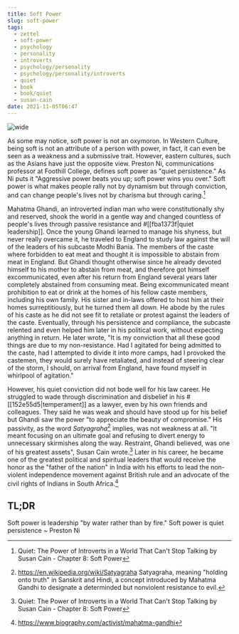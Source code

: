 ```yaml
---
title: Soft Power
slug: soft-power
tags:
  - zettel
  - soft-power
  - psychology
  - personality
  - introverts
  - psychology/personality
  - psychology/personality/introverts
  - quiet
  - book
  - book/quiet
  - susan-cain
date: 2021-11-05T06:47
---
```



![wide](https://www.maxpixel.net/static/photo/1x/Mohandas-Karamchand-Gandhi-Peace-Movement-1930-67483.jpg "image from Max Pixel (cc)")

As some may notice, soft power is not an oxymoron. In Western Culture, being
soft is not an attribute of a person with power, in fact, it can even be seen as
a weakness and a submissive trait. However, eastern cultures, such as the Asians
have just the opposite view. Preston Ni, communications professor at Foothill
College, defines soft power as "quiet persistence." As Ni puts it "Aggressive
power beats you up; soft power wins you over." Soft power is what makes people
rally not by dynamism but through conviction, and can change people's lives not
by charisma but through caring.[^1]

Mahatma Ghandi, an introverted indian man who were constitutionally shy and
reserved, shook the world in a gentle way and changed countless of people's
lives through passive resistance and #[[fba1373f|quiet leadership]]. Once the
young Ghandi learned to manage his shyness, but never really overcame it, he
traveled to England to study law against the will of the leaders of his subcaste
Modhi Bania. The members of the caste where forbidden to eat meat and thought it
is impossible to abstain from meat in England. But Ghandi thought otherwise
since he already devoted himself to his mother to abstain from meat, and
therefore got himself excommunicated, even after his return from England several
years later completely abstained from consuming meat. Being excommunicated meant
prohibition to eat or drink at the homes of his fellow caste members, including
his own family. His sister and in-laws offered to host him at their homes
surreptitiously, but he turned them all down. He abode by the rules of his caste
as he did not see fit to retaliate or protest against the leaders of the caste.
Eventually, through his persistence and compliance, the subcaste relented and
even helped him later in his political work, without expecting anything in
return. He later wrote, "It is my conviction that all these good things are due
to my non-resistance. Had I agitated for being admitted to the caste, had
I attempted to divide it into more camps, had I provoked the castemen, they
would surely have retaliated, and instead of steering clear of the storm,
I should, on arrival from England, have found myself in whirlpool of agitation."

However, his quiet conviction did not bode well for his law career. He struggled
to wade through discrimination and disbelief in his #[[152e55d5|temperament]] as
a lawyer, even by his own friends and colleagues. They said he was weak and
should have stood up for his belief but Ghandi saw the power "to appreciate the
beauty of compromise." His passivity, as the word _Satyagraha_[^2] implies, was
not weakness at all. "It meant focusing on an ultimate goal and refusing to
divert energy to unnecessary skirmishes along the way. Restraint, Ghandi
believed, was one of his greatest assets", Susan Cain wrote.[^1] Later in his
career, he became one of the greatest political and spiritual leaders that would
receive the honor as the "father of the nation" in India with his efforts to
lead the non-violent independence movement against British rule and an advocate
of the civil rights of Indians in South Africa.[^3]

<div class="tldr">
  <h2>TL;DR</h2>
  <p>
    Soft power is leadership "by water rather than by fire." Soft power is quiet
    persistence ~ Preston Ni
  </p>
</div>

[^1]: Quiet: The Power of Introverts in a World That Can't Stop Talking by Susan Cain - Chapter 8: Soft Power
[^2]: https://en.wikipedia.org/wiki/Satyagraha Satyagraha, meaning "holding onto truth" in Sanskrit and Hindi, a concept introduced by Mahatma Gandhi to designate a determinded but nonviolent resistance to evil.
[^3]: https://www.biography.com/activist/mahatma-gandhi
